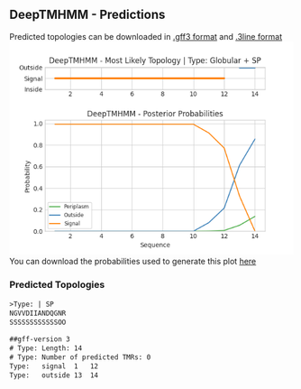 ## DeepTMHMM - Predictions
Predicted topologies can be downloaded in [.gff3 format](TMRs.gff3) and [.3line format](predicted_topologies.3line)
![picture](plot.png)
You can download the probabilities used to generate this plot [here](Type:_probs.csv)
### Predicted Topologies
```
>Type: | SP
NGVVDIIANDQGNR
SSSSSSSSSSSSOO

```


```
##gff-version 3
# Type: Length: 14
# Type: Number of predicted TMRs: 0
Type:	signal	1	12				
Type:	outside	13	14				

```
